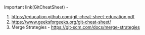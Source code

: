 Important link(GitCheatSheet) - 

1) https://education.github.com/git-cheat-sheet-education.pdf
2) https://www.geeksforgeeks.org/git-cheat-sheet/
3) Merge Strategies - https://git-scm.com/docs/merge-strategies
